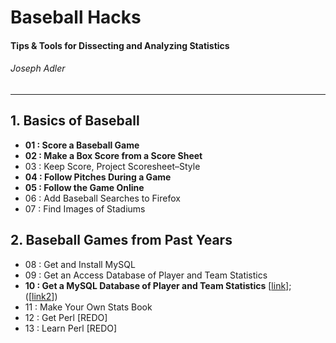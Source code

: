 # Baseball Hacks
#### Tips & Tools for Dissecting and Analyzing Statistics
###### Joseph Adler

---

## 1. Basics of Baseball

* **01 : Score a Baseball Game**
* **02 : Make a Box Score from a Score Sheet**
* 03 : Keep Score, Project Scoresheet–Style
* **04 : Follow Pitches During a Game**
* **05 : Follow the Game Online**
* 06 : Add Baseball Searches to Firefox
* 07 : Find Images of Stadiums


## 2. Baseball Games from Past Years

* 08 : Get and Install MySQL
* 09 : Get an Access Database of Player and Team Statistics
* **10 : Get a MySQL Database of Player and Team Statistics** [[link](http://www.seanlahman.com/baseball-archive/statistics/)]; ([[link2](https://web.archive.org/web/20180412211025/http://www.baseball-databank.org/)])
* 11 : Make Your Own Stats Book
* 12 : Get Perl [REDO]
* 13 : Learn Perl [REDO]

